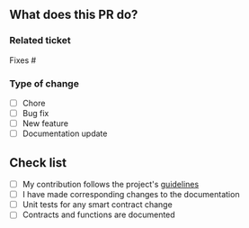 ## What does this PR do?

### Related ticket

Fixes #

### Type of change

- [ ] Chore
- [ ] Bug fix
- [ ] New feature
- [ ] Documentation update

## Check list

- [ ] My&nbsp;contribution&nbsp;follows&nbsp;the&nbsp;project's&nbsp;[guidelines](https://github.com/Consensys/linea-attestation-registry/blob/dev/CONTRIBUTING.md)
- [ ] I have made corresponding changes to the documentation
- [ ] Unit tests for any smart contract change
- [ ] Contracts and functions are documented
